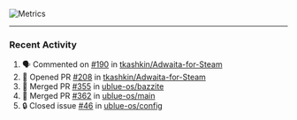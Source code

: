 ![Metrics](https://metrics.lecoq.io/KyleGospo?template=classic&base=header%2C%20activity%2C%20community%2C%20repositories%2C%20metadata&base.indepth=false&base.hireable=false&base.skip=false&config.timezone=America%2FLos_Angeles)

---
### Recent Activity
<!--START_SECTION:activity-->
1. 🗣 Commented on [#190](https://github.com/tkashkin/Adwaita-for-Steam/issues/190#issuecomment-1732471664) in [tkashkin/Adwaita-for-Steam](https://github.com/tkashkin/Adwaita-for-Steam)
2. 💪 Opened PR [#208](https://github.com/tkashkin/Adwaita-for-Steam/pull/208) in [tkashkin/Adwaita-for-Steam](https://github.com/tkashkin/Adwaita-for-Steam)
3. 🎉 Merged PR [#355](https://github.com/ublue-os/bazzite/pull/355) in [ublue-os/bazzite](https://github.com/ublue-os/bazzite)
4. 🎉 Merged PR [#362](https://github.com/ublue-os/main/pull/362) in [ublue-os/main](https://github.com/ublue-os/main)
5. 🔒 Closed issue [#46](https://github.com/ublue-os/config/issues/46) in [ublue-os/config](https://github.com/ublue-os/config)
<!--END_SECTION:activity-->
